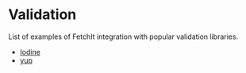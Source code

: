 # Validation

List of examples of FetchIt integration with popular validation libraries.

- [Iodine](/en/components/fetchit/examples/validation/iodine)
- [yup](/en/components/fetchit/examples/validation/yup)
